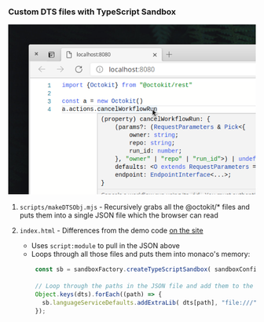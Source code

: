 ### Custom DTS files with TypeScript Sandbox

<img src="./ex.png">


1. `scripts/makeDTSObj.mjs` - Recursively grabs all the @octokit/* files and puts them into a single JSON file which the browser can read

2. `index.html` - Differences from the demo code [on the site](https://www.typescriptlang.org/dev/sandbox/)
    - Uses `script:module` to pull in the JSON above
    - Loops through all those files and puts them into monaco's memory:
       ```ts
        const sb = sandboxFactory.createTypeScriptSandbox( sandboxConfig, main, window.ts);

        // Loop through the paths in the JSON file and add them to the monaco background workers
        Object.keys(dts).forEach((path) => {
          sb.languageServiceDefaults.addExtraLib( dts[path], "file:///" + path);
        });
       ```
    